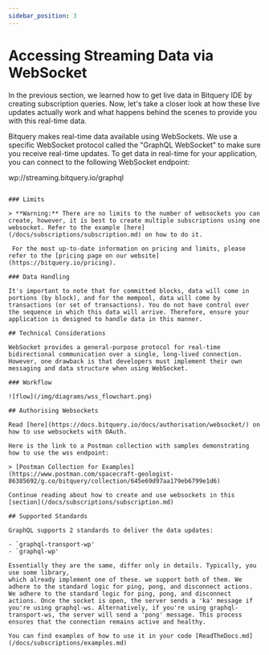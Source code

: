 ```yaml
---
sidebar_position: 3
---
```


# Accessing Streaming Data via WebSocket

In the previous section, we learned how to get live data in Bitquery IDE by creating subscription queries. Now, let's take a closer look at how these live updates actually work and what happens behind the scenes to provide you with this real-time data.

Bitquery makes real-time data available using WebSockets. We use a specific WebSocket protocol called the "GraphQL WebSocket" to make sure you receive real-time updates. To get data in real-time for your application, you can connect to the following WebSocket endpoint:

wp://streaming.bitquery.io/graphql
```

### Limits

> **Warning:** There are no limits to the number of websockets you can create, however, it is best to create multiple subscriptions using one websocket. Refer to the example [here](/docs/subscriptions/subscription.md) on how to do it.

 For the most up-to-date information on pricing and limits, please refer to the [pricing page on our website](https://bitquery.io/pricing).

### Data Handling

It's important to note that for committed blocks, data will come in portions (by block), and for the mempool, data will come by transactions (or set of transactions). You do not have control over the sequence in which this data will arrive. Therefore, ensure your application is designed to handle data in this manner.

## Technical Considerations

WebSocket provides a general-purpose protocol for real-time bidirectional communication over a single, long-lived connection. However, one drawback is that developers must implement their own messaging and data structure when using WebSocket.

### Workflow

![flow](/img/diagrams/wss_flowchart.png)

## Authorising Websockets

Read [here](https://docs.bitquery.io/docs/authorisation/websocket/) on how to use websockets with OAuth.

Here is the link to a Postman collection with samples demonstrating how to use the wss endpoint:

> [Postman Collection for Examples](https://www.postman.com/spacecraft-geologist-86385692/g.co/bitquery/collection/645e69d97aa179eb6799e1d6)

Continue reading about how to create and use websockets in this [section](/docs/subscriptions/subscription.md)

## Supported Standards

GraphQL supports 2 standards to deliver the data updates:

- `graphql-transport-wp'
- `graphql-wp'

Essentially they are the same, differ only in details. Typically, you use some library,
which already implement one of these. we support both of them. We adhere to the standard logic for ping, pong, and disconnect actions.
We adhere to the standard logic for ping, pong, and disconnect actions. Once the socket is open, the server sends a 'ka' message if you're using graphql-ws. Alternatively, if you're using graphql-transport-ws, the server will send a 'pong' message. This process ensures that the connection remains active and healthy.

You can find examples of how to use it in your code [ReadTheDocs.md](/docs/subscriptions/examples.md)
